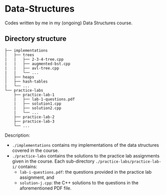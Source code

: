 # Data-Structures

Codes written by me in my (ongoing) Data Structures course.

## Directory structure 

    ├── implementations
    │   ├── trees
    |   |   ├── 2-3-4-tree.cpp
    |   |   ├── augmented-bst.cpp
    |   |   ├── avl-tree.cpp
    |   |   └── ...
    │   ├── heaps
    │   ├── hash-tables
    |   └── ...
    └── practice-labs
        ├── practice-lab-1
        |   ├── lab-1-questions.pdf
        |   ├── solution1.cpp
        |   ├── solution2.cpp
        |   └── ...
        ├── practice-lab-2
        ├── practice-lab-3
        └── ...
       
Description:
- `./implementations` contains my implementations of the data structures covered in the course. 
- `./practice-labs` contains the solutions to the practice lab assignments given in the course. Each sub-directory `./practice-labs/practice-lab-i/` contains:
  - `lab-i-questions.pdf`: the questions provided in the practice lab assignment, and
  - `solution-j.cpp`: the C++ solutions to the questions in the aforementioned PDF file.
